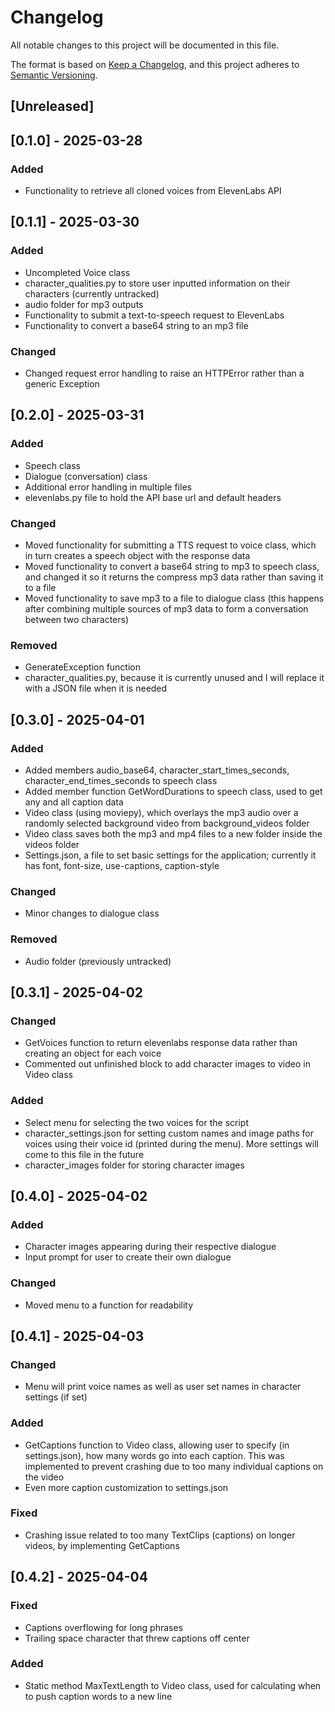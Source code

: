 # Changelog

All notable changes to this project will be documented in this file.

The format is based on [Keep a Changelog](https://keepachangelog.com/en/1.1.0/),
and this project adheres to [Semantic Versioning](https://semver.org/spec/v2.0.0.html).

## [Unreleased]

## [0.1.0] - 2025-03-28

### Added
- Functionality to retrieve all cloned voices from ElevenLabs API

## [0.1.1] - 2025-03-30

### Added
- Uncompleted Voice class
- character_qualities.py to store user inputted information on their characters
(currently untracked)
- audio folder for mp3 outputs
- Functionality to submit a text-to-speech request to ElevenLabs
- Functionality to convert a base64 string to an mp3 file

### Changed
- Changed request error handling to raise an HTTPError rather than
a generic Exception

## [0.2.0] - 2025-03-31

### Added
- Speech class
- Dialogue (conversation) class
- Additional error handling in multiple files
- elevenlabs.py file to hold the API base url and default headers

### Changed
- Moved functionality for submitting a TTS request to voice class, which in turn
creates a speech object with the response data
- Moved functionality to convert a base64 string to mp3 to speech class, and changed it
so it returns the compress mp3 data rather than saving it to a file
- Moved functionality to save mp3 to a file to dialogue class (this happens after
combining multiple sources of mp3 data to form a conversation between two characters)

### Removed
- GenerateException function
- character_qualities.py, because it is currently unused and I will replace it
with a JSON file when it is needed

## [0.3.0] - 2025-04-01

### Added
- Added members audio_base64, character_start_times_seconds,
character_end_times_seconds to speech class
- Added member function GetWordDurations to speech class, used to get
any and all caption data
- Video class (using moviepy), which overlays the mp3 audio over a randomly 
selected background video from background_videos folder
- Video class saves both the mp3 and mp4 files to a new folder inside the videos
folder
- Settings.json, a file to set basic settings for the application; currently it
has font, font-size, use-captions, caption-style

### Changed
- Minor changes to dialogue class

### Removed
- Audio folder (previously untracked)

## [0.3.1] - 2025-04-02

### Changed
- GetVoices function to return elevenlabs response data rather than creating
an object for each voice
- Commented out unfinished block to add character images to video in Video class

### Added
- Select menu for selecting the two voices for the script
- character_settings.json for setting custom names and image paths for voices
using their voice id (printed during the menu). More settings will come to this
file in the future
- character_images folder for storing character images

## [0.4.0] - 2025-04-02

### Added
- Character images appearing during their respective dialogue
- Input prompt for user to create their own dialogue

### Changed
- Moved menu to a function for readability

## [0.4.1] - 2025-04-03

### Changed
- Menu will print voice names as well as user set names in character settings
(if set)

### Added
- GetCaptions function to Video class, allowing user to specify (in settings.json),
how many words go into each caption. This was implemented to prevent crashing
due to too many individual captions on the video
- Even more caption customization to settings.json

### Fixed
- Crashing issue related to too many TextClips (captions) on longer videos, by
implementing GetCaptions

## [0.4.2] - 2025-04-04

### Fixed
- Captions overflowing for long phrases
- Trailing space character that threw captions off center

### Added
- Static method MaxTextLength to Video class, used for calculating when to push
caption words to a new line